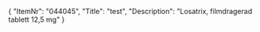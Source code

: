 {
  "ItemNr": "044045",
  "Title": "test",
  "Description": "Losatrix, filmdragerad tablett 12,5 mg"
}